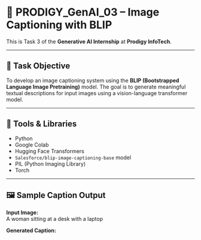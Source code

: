 # 🧠 PRODIGY_GenAI_03 – Image Captioning with BLIP

This is Task 3 of the **Generative AI Internship** at **Prodigy InfoTech**.

---

## 📌 Task Objective
To develop an image captioning system using the **BLIP (Bootstrapped Language Image Pretraining)** model. The goal is to generate meaningful textual descriptions for input images using a vision-language transformer model.

---

## 🧰 Tools & Libraries
- Python
- Google Colab
- Hugging Face Transformers
- `Salesforce/blip-image-captioning-base` model
- PIL (Python Imaging Library)
- Torch

---

## 🖼️ Sample Caption Output

**Input Image:**  
A woman sitting at a desk with a laptop

**Generated Caption:**

